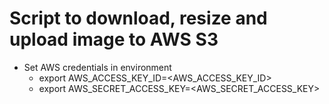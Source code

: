 # Script to download, resize and upload image to AWS S3
- Set AWS credentials in environment
    + export AWS_ACCESS_KEY_ID=<AWS_ACCESS_KEY_ID>
    + export AWS_SECRET_ACCESS_KEY=<AWS_SECRET_ACCESS_KEY>
